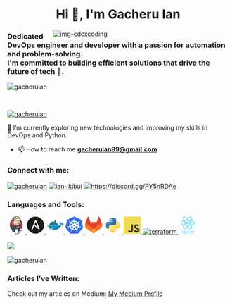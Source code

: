 <h1 align="center">Hi 👋, I'm Gacheru Ian</h1>
<img align="right" alt="img-cdcxcoding" width="400" src="https://media.tenor.com/GfSX-u7VGM4AAAAC/coding.gif"></img>

<h3 align="left">Dedicated DevOps engineer and developer with a passion for automation and problem-solving.<br> I'm committed to building efficient solutions that drive the future of tech 🚀.</h3>

<p align="left"> <img src="https://komarev.com/ghpvc/?username=gacheruian&label=Profile%20views&color=0e75b6&style=flat" alt="gacheruian" /> </p><br />

<p align="left"> <a href="https://github.com/ryo-ma/github-profile-trophy"><img src="https://github-profile-trophy.vercel.app/?username=gacheruian" alt="gacheruian" /></a> </p>

🔭 I’m currently exploring new technologies and improving my skills in DevOps and Python.

- 📫 How to reach me **gacheruian99@gmail.com**

<h3 align="left">Connect with me:</h3>
<p align="left">
<a href="https://twitter.com/gacherulan" target="blank"><img align="center" src="https://raw.githubusercontent.com/rahuldkjain/github-profile-readme-generator/master/src/images/icons/Social/twitter.svg" alt="gacherulan" height="30" width="40" /></a>
<a href="https://linkedin.com/in/ian~kibui" target="blank"><img align="center" src="https://raw.githubusercontent.com/rahuldkjain/github-profile-readme-generator/master/src/images/icons/Social/linked-in-alt.svg" alt="ian~kibui" height="30" width="40" /></a>
<a href="https://discord.gg/https://discord.gg/PY5nRDAe" target="blank"><img align="center" src="https://raw.githubusercontent.com/rahuldkjain/github-profile-readme-generator/master/src/images/icons/Social/discord.svg" alt="https://discord.gg/PY5nRDAe" height="30" width="40" /></a>
</p>

<h3 align="left">Languages and Tools:</h3>
<p align="left"> 
<a href="https://www.jenkins.io/" target="_blank" rel="noreferrer"> <img src="https://raw.githubusercontent.com/devicons/devicon/master/icons/jenkins/jenkins-original.svg" alt="jenkins" width="40" height="40"/> </a>
<a href="https://www.ansible.com/" target="_blank" rel="noreferrer"> <img src="https://raw.githubusercontent.com/devicons/devicon/master/icons/ansible/ansible-original.svg" alt="ansible" width="40" height="40"/> </a>
<a href="https://www.docker.com/" target="_blank" rel="noreferrer"> <img src="https://raw.githubusercontent.com/devicons/devicon/master/icons/docker/docker-original.svg" alt="docker" width="40" height="40"/> </a>
<a href="https://kubernetes.io/" target="_blank" rel="noreferrer"> <img src="https://raw.githubusercontent.com/devicons/devicon/master/icons/kubernetes/kubernetes-plain.svg" alt="kubernetes" width="40" height="40"/> </a>
<a href="https://about.gitlab.com/" target="_blank" rel="noreferrer"> <img src="https://raw.githubusercontent.com/devicons/devicon/master/icons/gitlab/gitlab-original.svg" alt="gitlab" width="40" height="40"/> </a>
<a href="https://www.python.org/" target="_blank" rel="noreferrer"> <img src="https://raw.githubusercontent.com/devicons/devicon/master/icons/python/python-original.svg" alt="python" width="40" height="40"/> </a>
<a href="https://www.javascript.com/" target="_blank" rel="noreferrer"> <img src="https://raw.githubusercontent.com/devicons/devicon/master/icons/javascript/javascript-original.svg" alt="javascript" width="40" height="40"/> </a>
<a href="https://www.terraform.io/" target="_blank" rel="noreferrer"> <img src="https://www.vectorlogo.zone/logos/terraformio/terraformio-icon.svg" alt="terraform" width="40" height="40"/> </a> 
<a href="https://reactjs.org/" target="_blank" rel="noreferrer"> <img src="https://raw.githubusercontent.com/devicons/devicon/master/icons/react/react-original-wordmark.svg" alt="react" width="40" height="40"/> </a> 
</p>

<p>
<a href="https://github.com/GacheruIan/github-readme-stats">
  <img align="center" src="https://github-readme-stats.vercel.app/api/top-langs/?username=GacheruIan" />
</a>
</p>

<p><img align="center" src="https://github-readme-streak-stats.herokuapp.com/?user=gacheruian&" alt="gacheruian" /></p>

<h3 align="left">Articles I’ve Written:</h3>
<p align="left">
  Check out my articles on Medium: 
  <a href="https://medium.com/@gacheruian99" target="_blank">My Medium Profile</a>
</p>
